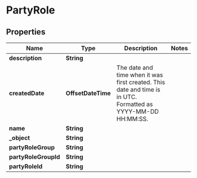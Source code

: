 

# PartyRole


## Properties

| Name | Type | Description | Notes |
|------------ | ------------- | ------------- | -------------|
|**description** | **String** |  |  |
|**createdDate** | **OffsetDateTime** | The date and time when it was first created. This date and time is in UTC. Formatted as YYYY-MM-DD HH:MM:SS. |  |
|**name** | **String** |  |  |
|**_object** | **String** |  |  |
|**partyRoleGroup** | **String** |  |  |
|**partyRoleGroupId** | **String** |  |  |
|**partyRoleId** | **String** |  |  |



